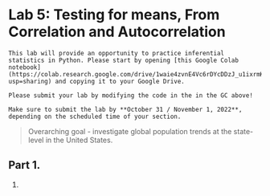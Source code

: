 # Lab 5: Testing for means, From Correlation and Autocorrelation

````{caution}
This lab will provide an opportunity to practice inferential statistics in Python. Please start by opening [this Google Colab notebook](https://colab.research.google.com/drive/1waie4zvnE4Vc6rDYcDDzJ_u1ixrmKmEv?usp=sharing) and copying it to your Google Drive. 
````

````{important}
Please submit your lab by modifying the code in the in the GC above!
````

````{warning}
Make sure to submit the lab by **October 31 / November 1, 2022**, depending on the scheduled time of your section.
````

> Overarching goal - investigate global population trends at the state-level in the United States. 

## Part 1. 

1. 